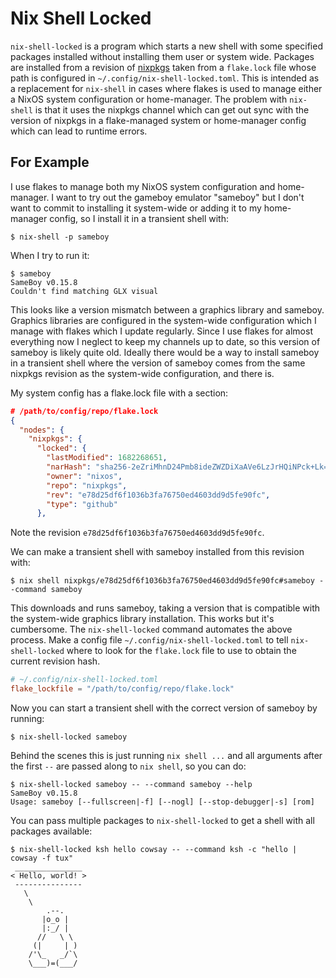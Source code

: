 # Nix Shell Locked

`nix-shell-locked` is a program which starts a new shell with some specified
packages installed without installing them user or system wide. Packages are
installed from a revision of [nixpkgs](https://github.com/NixOS/nixpkgs/) taken
from a `flake.lock` file whose path is configured in
`~/.config/nix-shell-locked.toml`. This is intended as a replacement for
`nix-shell` in cases where flakes is used to manage either a NixOS system
configuration or home-manager. The problem with `nix-shell` is that it uses the
nixpkgs channel which can get out sync with the version of nixpkgs in a
flake-managed system or home-manager config which can lead to runtime errors.

## For Example

I use flakes to manage both my NixOS system configuration and home-manager. I
want to try out the gameboy emulator "sameboy" but I don't want to commit to
installing it system-wide or adding it to my home-manager config, so I install
it in a transient shell with:

```
$ nix-shell -p sameboy
```

When I try to run it:

```
$ sameboy
SameBoy v0.15.8
Couldn't find matching GLX visual
```

This looks like a version mismatch between a graphics library and sameboy.
Graphics libraries are configured in the system-wide configuration which I
manage with flakes which I update regularly. Since I use flakes for almost
everything now I neglect to keep my channels up to date, so this version of
sameboy is likely quite old. Ideally there would be a way to install sameboy in
a transient shell where the version of sameboy comes from the same nixpkgs
revision as the system-wide configuration, and there is.

My system config has a flake.lock file with a section:

```json
# /path/to/config/repo/flake.lock
{
  "nodes": {
    "nixpkgs": {
      "locked": {
        "lastModified": 1682268651,
        "narHash": "sha256-2eZriMhnD24Pmb8ideZWZDiXaAVe6LzJrHQiNPck+Lk=",
        "owner": "nixos",
        "repo": "nixpkgs",
        "rev": "e78d25df6f1036b3fa76750ed4603dd9d5fe90fc",
        "type": "github"
      },

```

Note the revision `e78d25df6f1036b3fa76750ed4603dd9d5fe90fc`.

We can make a transient shell with sameboy installed from this revision with:

```
$ nix shell nixpkgs/e78d25df6f1036b3fa76750ed4603dd9d5fe90fc#sameboy --command sameboy
```

This downloads and runs sameboy, taking a version that is compatible with the
system-wide graphics library installation. This works but it's cumbersome. The
`nix-shell-locked` command automates the above process. Make a config file `~/.config/nix-shell-locked.toml` to
tell `nix-shell-locked` where to look for the `flake.lock` file to use to
obtain the current revision hash.

```toml
# ~/.config/nix-shell-locked.toml
flake_lockfile = "/path/to/config/repo/flake.lock"
```

Now you can start a transient shell with the correct version of sameboy by running:
```
$ nix-shell-locked sameboy
```

Behind the scenes this is just running `nix shell ...` and all arguments after
the first `--` are passed along to `nix shell`, so you can do:
```
$ nix-shell-locked sameboy -- --command sameboy --help
SameBoy v0.15.8
Usage: sameboy [--fullscreen|-f] [--nogl] [--stop-debugger|-s] [rom]
```

You can pass multiple packages to `nix-shell-locked` to get a shell with all packages available:
```
$ nix-shell-locked ksh hello cowsay -- --command ksh -c "hello | cowsay -f tux"
 _______________
< Hello, world! >
 ---------------
   \
    \
        .--.
       |o_o |
       |:_/ |
      //   \ \
     (|     | )
    /'\_   _/`\
    \___)=(___/
```
